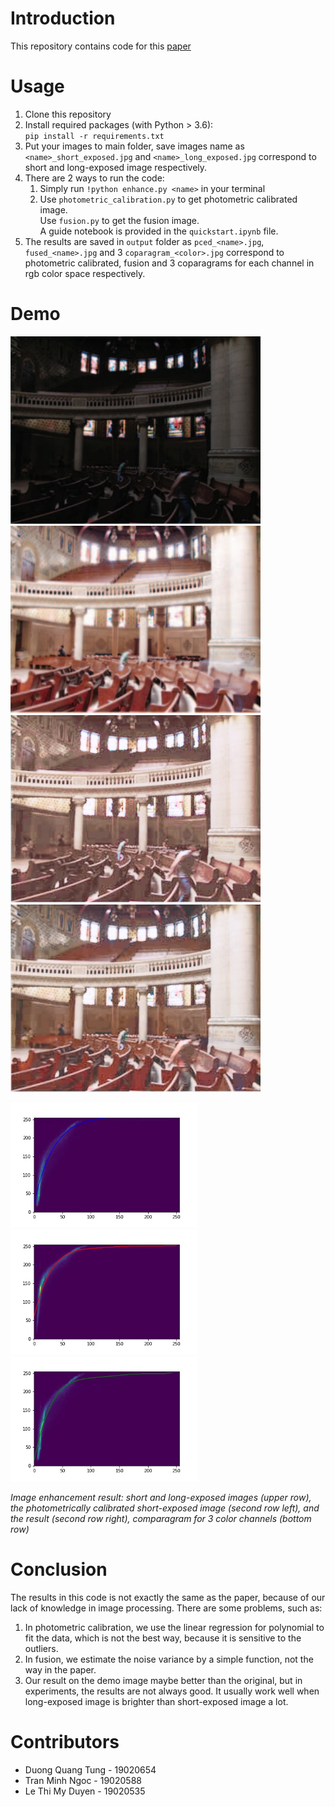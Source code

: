 # Introduction
This repository contains code for this [paper](https://www.researchgate.net/publication/224114693_Image_enhancement_method_via_blur_and_noisy_image_fusion\n)

# Usage
1. Clone this repository
2. Install required packages (with Python > 3.6):\
    `pip install -r requirements.txt`
3. Put your images to main folder, save images name as `<name>_short_exposed.jpg` and `<name>_long_exposed.jpg` correspond to short and long-exposed image respectively.
4. There are 2 ways to run the code:
    1. Simply run `!python enhance.py <name>` in your terminal
    2. Use `photometric_calibration.py` to get photometric calibrated image.  
        Use `fusion.py` to get the fusion image.  
        A guide notebook is provided in the `quickstart.ipynb` file.
5. The results are saved in `output` folder as  `pced_<name>.jpg`, `fused_<name>.jpg` and 3 `coparagram_<color>.jpg` correspond to photometric calibrated, fusion and 3 coparagrams for each channel in rgb color space respectively.

# Demo
<img src="demo_short_exposed.jpg" width="400"/> <img src="demo_long_exposed.jpg" width="400"/> 
<img src="output/pced_demo.jpg" width="400"/> <img src="output/fused_demo.jpg" width="400"/>

<img src="output/comparagram__blue.jpg" width="300"/> <img src="output/comparagram__red.jpg" width="300"/> <img src="output/comparagram__green.jpg" width="300"/>   

*Image enhancement result: short and long-exposed images (upper row), the photometrically calibrated short-exposed image (second row left), and the result (second row right), comparagram for 3 color channels (bottom row)*

# Conclusion
The results in this code is not exactly the same as the paper, because of our lack of knowledge in image processing. There are some problems, such as:
1. In photometric calibration, we use the linear regression for polynomial to fit the data, which is not the best way, because it is sensitive to the outliers. 
2. In fusion, we estimate the noise variance by a simple function, not the way in the paper.
3. Our result on the demo image maybe better than the original, but in experiments, the results are not always good. It usually work well when long-exposed image is brighter than short-exposed image a lot.
# Contributors
* Duong Quang Tung - 19020654
* Tran Minh Ngoc - 19020588
* Le Thi My Duyen - 19020535
  

